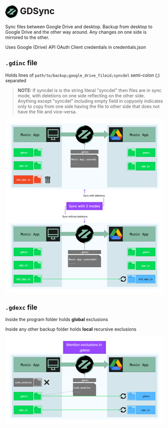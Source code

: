 # <img src="gdsync_logo.svg" align="center" width=40/> GDSync 

Sync files between Google Drive and desktop. Backup from desktop to Google Drive and the other way around. Any changes on one side is mirrored to the other.

Uses Google (Drive) API OAuth Client credentials in credentials.json

## `.gdinc` file 
Holds lines of `path/to/backup;google_drive_fileid;syncdel` semi-colon (;) separated 
>**NOTE:**  If syncdel is is the string literal "syncdel" then files are in sync mode, with deletions on one side reflecting on the other side. Anything except "syncdel" including empty field in copyonly indicates only to copy from one side having the file to other side that does not have the file and vice-versa.

<img src="GDSync Illustration 2.png">

## `.gdexc` file

Inside the program folder holds **global** exclusions

Inside any other backup folder holds **local** recursive exclusions 

<img src="GDSync Illustration 1.png">
